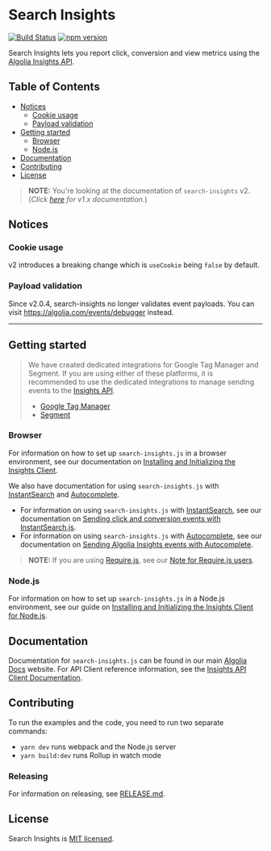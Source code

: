 # Search Insights

[![Build Status](https://circleci.com/gh/algolia/search-insights.js.svg?style=shield)](https://github.com/algolia/search-insights.js)
[![npm version](https://badge.fury.io/js/search-insights.svg)](https://badge.fury.io/js/search-insights)

Search Insights lets you report click, conversion and view metrics using the [Algolia Insights API](https://www.algolia.com/doc/rest-api/insights/#overview).

## Table of Contents

<!-- toc -->

- [Notices](#notices)
  - [Cookie usage](#cookie-usage)
  - [Payload validation](#payload-validation)
- [Getting started](#getting-started)
  - [Browser](#browser)
  - [Node.js](#nodejs)
- [Documentation](#documentation)
- [Contributing](#contributing)
- [License](#license)

<!-- tocstop -->

> **NOTE:** You're looking at the documentation of `search-insights` v2. (_Click [here](https://github.com/algolia/search-insights.js/blob/v1/README.md) for v1.x documentation._)

## Notices

### Cookie usage

v2 introduces a breaking change which is `useCookie` being `false` by default.

### Payload validation

Since v2.0.4, search-insights no longer validates event payloads.
You can visit https://algolia.com/events/debugger instead.

---

## Getting started

> We have created dedicated integrations for Google Tag Manager and Segment. If you are using either of these platforms,
> it is recommended to use the dedicated integrations to manage sending events to the [Insights API][insights-api].
>
> - [Google Tag Manager](https://www.algolia.com/doc/guides/sending-events/connectors/google-tag-manager/)
> - [Segment](https://www.algolia.com/doc/guides/sending-events/connectors/segment/)

### Browser

For information on how to set up `search-insights.js` in a browser environment, see our documentation on [Installing and Initializing the Insights Client][insights-js-docs].

We also have documentation for using `search-insights.js` with [InstantSearch][instantsearch] and [Autocomplete][autocomplete].

- For information on using `search-insights.js` with [InstantSearch][instantsearch], see our documentation on [Sending click and conversion events with InstantSearch.js][instantsearch-guide].
- For information on using `search-insights.js` with [Autocomplete][autocomplete], see our documentation on [Sending Algolia Insights events with Autocomplete][autocomplete-guide].

> **NOTE:** If you are using [Require.js](https://requirejs.org/), see our [Note for Require.js users](./docs/requirejs.md).

### Node.js

For information on how to set up `search-insights.js` in a Node.js environment, see our guide on [Installing and Initializing the Insights Client for Node.js](./docs/nodejs.md).

[insights-api]: https://www.algolia.com/doc/rest-api/insights/
[insights-js-docs]: https://www.algolia.com/doc/api-client/methods/insights/#install-the-insights-client
[instantsearch]: https://www.algolia.com/doc/guides/building-search-ui/what-is-instantsearch/js/
[instantsearch-guide]: https://www.algolia.com/doc/guides/building-search-ui/events/js/
[autocomplete]: https://www.algolia.com/doc/ui-libraries/autocomplete/introduction/what-is-autocomplete/
[autocomplete-guide]: https://www.algolia.com/doc/ui-libraries/autocomplete/guides/sending-algolia-insights-events/

## Documentation

Documentation for `search-insights.js` can be found in our main [Algolia Docs](https://algolia.com/docs) website.
For API Client reference information, see the [Insights API Client Documentation](https://www.algolia.com/doc/api-client/methods/insights/).

## Contributing

To run the examples and the code, you need to run two separate commands:

- `yarn dev` runs webpack and the Node.js server
- `yarn build:dev` runs Rollup in watch mode

### Releasing

For information on releasing, see [RELEASE.md](./RELEASE.md).

## License

Search Insights is [MIT licensed](LICENSE.md).
